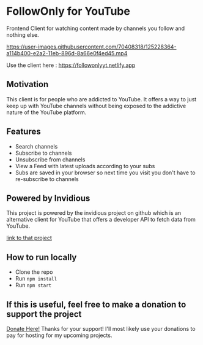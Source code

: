 
# FollowOnly for YouTube
Frontend Client for watching content made by channels you follow and nothing else.

https://user-images.githubusercontent.com/70408318/125228364-a114b400-e2a2-11eb-896d-8a66e0f4ed45.mp4

Use the client here : https://followonlyyt.netlify.app

## Motivation
This client is for people who are addicted to YouTube. It offers a way to just keep up with YouTube channels without being exposed
to the addictive nature of the YouTube platform.

## Features
- Search channels 
- Subscribe to channels
- Unsubscribe from channels
- View a Feed with latest uploads according to your subs
- Subs are saved in your browser so next time you visit you don't have to re-subscribe to channels

## Powered by Invidious
This project is powered by the invidious project on github which is an alternative client for YouTube that offers a developer API to fetch data from YouTube.

[link to that project](https://github.com/iv-org/invidious)

## How to run locally
- Clone the repo
- Run `npm install` 
- Run `npm start`

## If this is useful, feel free to make a donation to support the project
[Donate Here!](https://www.buymeacoffee.com/nassimfr)
Thanks for your support! I'll most likely use your donations to pay for hosting for my upcoming projects.
